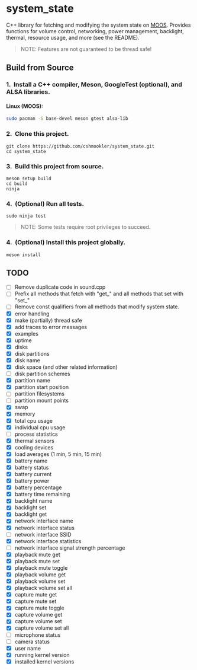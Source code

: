 # **system_state**

C++ library for fetching and modifying the system state on [MOOS](https://github.com/cshmookler/moos). Provides functions for volume control, networking, power management, backlight, thermal, resource usage, and more (see the README).

> NOTE: Features are not guaranteed to be thread safe!

## Build from Source

### 1.&nbsp; Install a C++ compiler, Meson, GoogleTest (optional), and ALSA libraries.

#### Linux (MOOS):

```bash
sudo pacman -S base-devel meson gtest alsa-lib
```

### 2.&nbsp; Clone this project.

```
git clone https://github.com/cshmookler/system_state.git
cd system_state
```

### 3.&nbsp; Build this project from source.

```
meson setup build
cd build
ninja
```

### 4.&nbsp; (Optional) Run all tests.

```
sudo ninja test
```

> NOTE: Some tests require root privileges to succeed.

### 4.&nbsp; (Optional) Install this project globally.

```
meson install
```

## **TODO**

- [ ] Remove duplicate code in sound.cpp
- [ ] Prefix all methods that fetch with "get_" and all methods that set with "set_"
- [ ] Remove const qualifiers from all methods that modify system state.
- [X] error handling
- [X] make (partially) thread safe
- [X] add traces to error messages
- [X] examples
- [X] uptime
- [X] disks
- [X] disk partitions
- [X] disk name
- [X] disk space (and other related information)
- [ ] disk partition schemes
- [X] partition name
- [X] partition start position
- [ ] partition filesystems
- [ ] partition mount points
- [X] swap
- [X] memory
- [X] total cpu usage
- [X] individual cpu usage
- [ ] process statistics
- [X] thermal sensors
- [X] cooling devices
- [X] load averages (1 min, 5 min, 15 min)
- [X] battery name
- [X] battery status
- [X] battery current
- [X] battery power
- [X] battery percentage
- [X] battery time remaining
- [X] backlight name
- [X] backlight set
- [X] backlight get
- [X] network interface name
- [X] network interface status
- [ ] network interface SSID
- [X] network interface statistics
- [ ] network interface signal strength percentage
- [X] playback mute get
- [X] playback mute set
- [X] playback mute toggle
- [X] playback volume get
- [X] playback volume set
- [X] playback volume set all
- [X] capture mute get
- [X] capture mute set
- [X] capture mute toggle
- [X] capture volume get
- [X] capture volume set
- [X] capture volume set all
- [ ] microphone status
- [ ] camera status
- [X] user name
- [X] running kernel version
- [X] installed kernel versions
